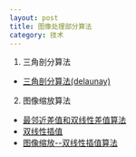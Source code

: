 ```yaml
---
layout: post
title: 图像处理部分算法
category: 技术
---
```


1. 三角剖分算法

* [三角剖分算法(delaunay)](http://www.cnblogs.com/zhiyishou/p/4430017.html "triangulation")

2. 图像缩放算法

* [最邻近差值和双线性差值算法](http://www.360doc.com/content/10/0907/17/474846_51910436.shtml "triangulation")
* [双线性插值](https://zh.wikipedia.org/wiki/%E5%8F%8C%E7%BA%BF%E6%80%A7%E6%8F%92%E5%80%BC "triangulation")
* [图像缩放--双线性插值算法](http://blog.csdn.net/xiaqunfeng123/article/details/17362881 "triangulation")

